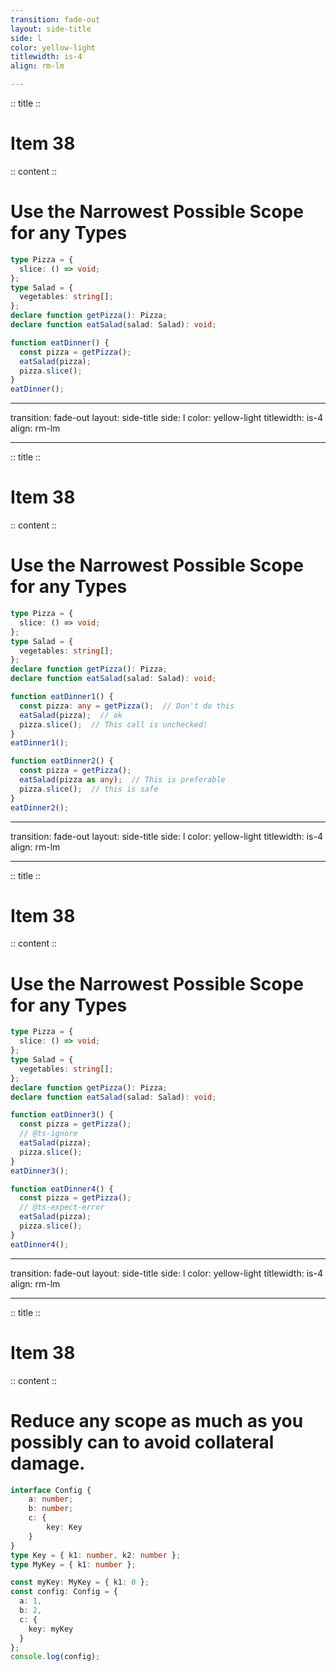 ```yaml
---
transition: fade-out
layout: side-title
side: l
color: yellow-light
titlewidth: is-4
align: rm-lm

---
```

:: title ::

# Item 38

<UsagiItem2e text="Item 43 (2e)"/>

:: content ::

# Use the Narrowest Possible Scope for any Types

```ts {monaco}
type Pizza = {
  slice: () => void;
};
type Salad = {
  vegetables: string[];
};
declare function getPizza(): Pizza;
declare function eatSalad(salad: Salad): void;

function eatDinner() {
  const pizza = getPizza();
  eatSalad(pizza);
  pizza.slice();
}
eatDinner();
```

---
transition: fade-out
layout: side-title
side: l
color: yellow-light
titlewidth: is-4
align: rm-lm

---
:: title ::

# Item 38

<UsagiItem2e text="Item 43 (2e)"/>

:: content ::

# Use the Narrowest Possible Scope for any Types

```ts {monaco}
type Pizza = {
  slice: () => void;
};
type Salad = {
  vegetables: string[];
};
declare function getPizza(): Pizza;
declare function eatSalad(salad: Salad): void;

function eatDinner1() {
  const pizza: any = getPizza();  // Don't do this
  eatSalad(pizza);  // ok
  pizza.slice();  // This call is unchecked!
}
eatDinner1();

function eatDinner2() {
  const pizza = getPizza();
  eatSalad(pizza as any);  // This is preferable
  pizza.slice();  // this is safe
}
eatDinner2();
```

---
transition: fade-out
layout: side-title
side: l
color: yellow-light
titlewidth: is-4
align: rm-lm

---
:: title ::

# Item 38

<UsagiItem2e text="Item 43 (2e)"/>

:: content ::

# Use the Narrowest Possible Scope for any Types

```ts {monaco}
type Pizza = {
  slice: () => void;
};
type Salad = {
  vegetables: string[];
};
declare function getPizza(): Pizza;
declare function eatSalad(salad: Salad): void;

function eatDinner3() {
  const pizza = getPizza();
  // @ts-ignore
  eatSalad(pizza);
  pizza.slice();
}
eatDinner3();

function eatDinner4() {
  const pizza = getPizza();
  // @ts-expect-error
  eatSalad(pizza);
  pizza.slice();
}
eatDinner4();
```

---
transition: fade-out
layout: side-title
side: l
color: yellow-light
titlewidth: is-4
align: rm-lm

---
:: title ::

# Item 38

<UsagiItem2e text="Item 43 (2e)"/>

:: content ::

# Reduce any scope as much as you possibly can to avoid collateral damage.

```ts {monaco}
interface Config {
    a: number;
    b: number;
    c: {
        key: Key
    }
}
type Key = { k1: number, k2: number };
type MyKey = { k1: number };

const myKey: MyKey = { k1: 0 };
const config: Config = {
  a: 1,
  b: 2,
  c: {
    key: myKey
  }
};
console.log(config);
```